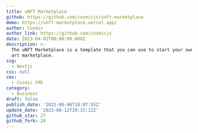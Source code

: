 ```yaml
---
title: uNFT Marketplace
github: https://github.com/cosmicjs/unft-marketplace
demo: https://unft-marketplace.vercel.app/
author: Cosmic
author_link: https://github.com/cosmicjs
date: 2023-04-02T00:00:00.000Z
description: >-
  The uNFT Marketplace is a template that you can use to start your own digital
  art marketplace.
ssg:
  - Nextjs
css: null
cms:
  - Cosmic CMS
category:
  - Business
draft: false
publish_date: '2022-06-06T18:07:55Z'
update_date: '2023-08-12T20:15:12Z'
github_star: 27
github_fork: 20
---
```

